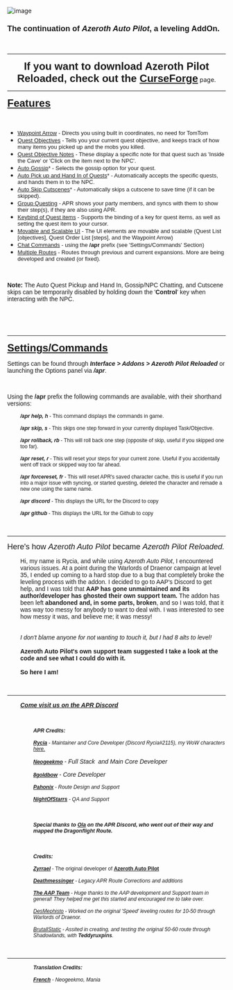 ![image](https://user-images.githubusercontent.com/28711160/205469925-6c73a0d6-0047-478a-aa12-bb9a5024c514.png)
<h3 style="text-align: left;"><span style="font-size: 18px; font-family: arial;">The continuation of <em>Azeroth Auto Pilot</em>, a leveling AddOn.</span></h3>
<p style="text-align: left;">&nbsp;</p>
<hr />
<p style="text-align: center;"><span style="font-size: 24px; font-family: arial;"><strong>If you want to download Azeroth Pilot Reloaded, check out the </strong><strong><a href="https://www.curseforge.com/wow/addons/azeroth-pilot-reloaded" target="_blank" rel="noopener noreferrer">CurseForge</a></strong></span> page.</p>
<hr />
<p style="text-align: left;"><span style="font-size: 24px; font-family: arial;"><strong><u>Features</u></strong></span></p>
<p style="text-align: left;">&nbsp;</p>
<ul style="text-align: left;">
<li style="text-align: left;"><span style="font-family: arial; font-size: 13px;"><u>Waypoint Arrow</u> - Directs you using built in coordinates, no need for TomTom</span></li>
<li style="text-align: left;"><span style="font-family: arial; font-size: 13px;"><u>Quest Objectives</u> - Tells you your current quest objective, and keeps track of how many items you picked up and the mobs you killed.<br /></span></li>
<li style="text-align: left;"><span style="font-family: arial; font-size: 13px;"><u>Quest Objective Notes</u> - These display a specific note for that quest such as 'Inside the Cave' or 'Click on the item next to the NPC'.</span></li>
<li style="text-align: left;"><span style="font-family: arial; font-size: 13px;"><u>Auto Gossip</u>* - Selects the gossip option for your quest.</span></li>
<li style="text-align: left;"><span style="font-family: arial; font-size: 13px;"><u>Auto Pick up and Hand In of Quests</u>* - Automatically accepts the specific quests, and hands them in to the NPC.</span></li>
<li style="text-align: left;"><span style="font-family: arial; font-size: 13px;"><u>Auto Skip Cutscenes</u>* - Automatically skips a cutscene to save time (if it can be skipped).</span></li>
<li style="text-align: left;"><span style="font-family: arial; font-size: 13px;"><u>Group Questing</u> - APR shows your party members, and syncs with them to show their step(s), if they are also using APR.</span></li>
<li style="text-align: left;"><span style="font-family: arial; font-size: 13px;"><u>Keybind of Quest items</u> - Supports the binding of a key for quest items, as well as setting the quest item to your cursor.</span></li>
<li style="text-align: left;"><span style="font-family: arial; font-size: 13px;"><u>Movable and Scalable UI</u> - The UI elements are movable and scalable (Quest List [objectives], Quest Order List [steps], and the Waypoint Arrow)<br /></span></li>
<li style="text-align: left;"><span style="font-family: arial; font-size: 13px;"><u>Chat Commands</u> - using the <strong>/apr</strong> prefix (see 'Settings/Commands' Section)</span></li>
<li style="text-align: left;"><span style="font-family: arial; font-size: 13px;"><u>Multiple Routes</u> - Routes through previous and current expansions. More are being developed and created (or fixed).</span></li>
</ul>
<p>&nbsp;</p>
<p><span style="font-size: 14px;"><strong><span style="font-family: arial;">Note: </span></strong><span style="font-family: arial;">The Auto Quest Pickup and Hand In, Gossip/NPC Chatting, and Cutscene skips can be temporarily disabled by holding down the '<strong>Control</strong>' key when interacting with the NPC.</span><strong><span style="font-family: arial;"><br /></span></strong></span></p>
<p>&nbsp;</p>
<p>&nbsp;</p>
<hr />
<p style="text-align: left;"><span style="text-decoration: underline; font-size: 24px; font-family: arial;"><strong>Settings/Commands</strong></span></p>
<p style="text-align: left;"><span style="font-family: arial; font-size: 14px;">Settings can be found through <em><strong>Interface &gt; Addons &gt; Azeroth Pilot Reloaded</strong></em> or launching the Options panel via <em><strong>/apr</strong></em>.<br /></span></p>
<p style="text-align: left;"><span style="font-family: arial; font-size: 14px;">&nbsp;</span></p>
<p style="text-align: left;"><span style="font-family: arial; font-size: 14px;">Using the <strong>/apr</strong> prefix the following commands are available, with their shorthand versions:</span></p>
<p style="text-align: left; padding-left: 30px;"><span style="font-family: arial; font-size: 12px;"><em><strong>/apr help, h</strong></em> - This command displays the commands in game.<br /></span></p>
<p style="text-align: left; padding-left: 30px;"><span style="font-family: arial; font-size: 12px;"><strong><em>/apr skip, s</em></strong> - This skips one step forward in your currently displayed Task/Objective.<br /></span></p>
<p style="text-align: left; padding-left: 30px;"><span style="font-family: arial; font-size: 12px;"><strong><em>/apr rollback, rb</em></strong><span style="font-family: arial;"> - This will roll back one step (opposite of skip, useful if you skipped one too far).</span></span></p>
<p style="text-align: left; padding-left: 30px;"><span style="font-family: arial; font-size: 12px;"><em><strong>/apr reset, r</strong></em> - This will reset your steps for your current zone. Useful if you accidentally went off track or skipped way too far ahead.<br /></span></p>
<p style="text-align: left; padding-left: 30px;"><span style="font-family: arial; font-size: 12px;"><strong><em>/apr forcereset, fr</em></strong> <span style="font-family: arial; font-size: 12px;">- This will reset APR's saved character cache, this is useful if you run into a major issue with syncing, or started questing, deleted the character and remade a new one using the same name.</span></span></p>
<p style="text-align: left; padding-left: 30px;"><span style="font-family: arial; font-size: 12px;"><em><strong>/apr discord</strong></em> - This displays the URL for the Discord to copy<br /></span></p>
<p style="text-align: left; padding-left: 30px;"><span style="font-family: arial; font-size: 12px;"><em><strong>/apr github</strong></em> - This displays the URL for the Github to copy<br /></span></p>
<p style="text-align: left;">&nbsp;</p>
<hr />
<p style="text-align: left;"><span style="font-family: arial; font-size: 18px;">Here's how <em>Azeroth Auto Pilot</em> became <em>Azeroth Pilot Reloaded.</em></span></p>
<p style="text-align: left; padding-left: 30px;"><span style="font-family: arial; font-size: 14px;">Hi, my name is Rycia, and while using <em>Azeroth Auto Pilot</em>, I encountered various issues. At a point during the Warlords of Draenor campaign at level 35, I ended up coming to a hard stop due to a bug that completely broke the leveling process with the addon. I decided to go to AAP's Discord to get help, and I was told that <b>AAP has gone unmaintained and its author/developer has ghosted their own support team.</b> The addon has been left <b>abandoned and, in some parts, broken</b>, and so I was told, that it was way too messy for anybody to want to deal with. I was interested to see how messy it was, and believe me; it was messy!<br /><br /><br /> <em>I don't blame anyone for not wanting to touch it, but I had 8 alts to level!</em><br /><br /> <b>Azeroth Auto Pilot's own support team suggested I take a look at the code and see what I could do with it.</b><br /><br /> <b>So here I am!</b></span></p>
<p style="text-align: left;">&nbsp;</p>
<hr />
<p style="padding-left: 30px; text-align: left;"><span style="font-family: arial;"><span style="font-size: 14px;"><a href="https://discord.gg/YgcdybKdWX"><strong><em>Come visit us on the APR Discord</em></strong></a></span><br /></span></p>
<p style="padding-left: 30px; text-align: left;"><span style="font-family: arial;">&nbsp;</span></p>
<p style="text-align: left; padding-left: 60px;"><span style="font-size: 12px; font-family: arial;"><em><strong>APR Credits:</strong></em></span></p>
<p style="text-align: left; padding-left: 60px;"><span style="font-size: 12px; font-family: arial;"><em><strong><u>Rycia</u></strong> - Maintainer and Core Developer (Discord Rycia#2115), my WoW characters <a href="https://raider.io/user/Rycia" target="_blank" rel="noopener noreferrer">here.</a><br /></em></span></p>
<p style="text-align: left; padding-left: 60px;"><span style="font-size: 12px;"><u><em><strong><span style="font-family: arial;">Neogeekmo</span></strong></em></u></span><span style="font-family: arial;"> - <em>Full Stack&nbsp; and Main Core Developer</em></span></p>
<p style="text-align: left; padding-left: 60px;"><span style="font-size: 12px;"><u><em><strong><span style="font-family: arial;">8goldbow</span></strong></em></u></span><span style="font-family: arial;"> - <em>Core Developer</em></span></p>
<p style="text-align: left; padding-left: 60px;"><span style="text-decoration: underline; font-size: 12px;"><strong><span style="font-family: arial;"><em>Pahonix</em></span></strong></span><span style="font-size: 12px;"><span style="font-family: arial;"><em> - Route Design and Support</em></span></span></p>
<p style="text-align: left; padding-left: 60px;"><span style="text-decoration: underline; font-size: 12px;"><strong><span style="font-family: arial;"><em>NightOfStarrs</em></span></strong></span><span style="font-size: 12px;"><span style="font-family: arial;"><em> - QA and Support</em></span></span></p>
<p style="text-align: left;">&nbsp;</p>
<p style="text-align: left; padding-left: 60px;"><span style="font-size: 12px;"><strong><span style="font-family: arial;"><em>Special thanks to <u>Ola</u> on the APR Discord, who went out of their way and mapped the Dragonflight Route.</em></span></strong></span></p>
<p style="text-align: left;">&nbsp;</p>
<p style="text-align: left; padding-left: 60px;"><span style="font-size: 12px;"><strong><span style="font-family: arial;"><em>Credits:</em></span></strong></span></p>
<p style="text-align: left; padding-left: 60px;"><span style="font-family: arial; font-size: 12px;"><strong><em><u>Zyrrael</u></em></strong> - The original developer of <a href="https://www.curseforge.com/wow/addons/azeroth-auto-pilot"><strong>Azeroth Auto Pilot</strong></a></span></p>
<p style="text-align: left; padding-left: 60px;"><span style="text-decoration: underline; font-size: 12px;"><strong><span style="font-family: arial;"><em>Deathmessinger</em></span></strong></span><span style="font-size: 12px;"><span style="font-family: arial;"><em> - Legacy APR Route Corrections and additions</em></span></span></p>
<p style="text-align: left; padding-left: 60px;"><span style="font-family: arial; font-size: 12px;"><em><strong><u>The AAP Team</u></strong> - Huge thanks to the AAP development and Support team in general! They helped me get this started and encouraged me to take over. </em></span></p>
<p style="text-align: left; padding-left: 60px;"><span style="font-family: arial; font-size: 12px;"><em><a href="https://www.twitch.tv/desmephisto" rel="nofollow">DesMephisto</a> - Worked on the original 'Speed' leveling routes for 10-50 through Warlords of Draenor.</em></span></p>
<p style="text-align: left; padding-left: 60px;"><span style="font-family: arial; font-size: 12px;"><em><a href="https://www.twitch.tv/brutallstatic" rel="nofollow">BrutallStatic</a> - Assited in creating, and testing the original 50-60 route through Shadowlands, with <strong>Teddyruxpins</strong>.</em></span></p>

<p style="text-align: left;">&nbsp;</p>
<hr />
<p style="text-align: left; padding-left: 60px;"><span style="font-size: 12px; font-family: arial;"><em><strong>Translation Credits:</strong></em></span></p>
<p style="text-align: left; padding-left: 60px;"><span style="text-decoration: underline; font-size: 12px;"><strong><span style="font-family: arial;"><em>French</em></span></strong></span><span style="font-size: 12px;"><span style="font-family: arial;"><em> - Neogeekmo, Mania</em></span></span></p>
